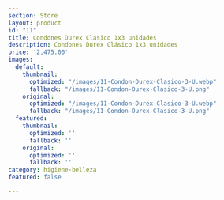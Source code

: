 ```yaml
---
section: Store
layout: product
id: "11"
title: Condones Durex Clásico 1x3 unidades
description: Condones Durex Clásico 1x3 unidades
price: '2,475.00'
images:
  default:
    thumbnail:
      optimized: "/images/11-Condon-Durex-Clasico-3-U.webp"
      fallback: "/images/11-Condon-Durex-Clasico-3-U.png"
    original:
      optimized: "/images/11-Condon-Durex-Clasico-3-U.webp"
      fallback: "/images/11-Condon-Durex-Clasico-3-U.png"
  featured:
    thumbnail:
      optimized: ''
      fallback: ''
    original:
      optimized: ''
      fallback: ''
category: higiene-belleza
featured: false

---
```


